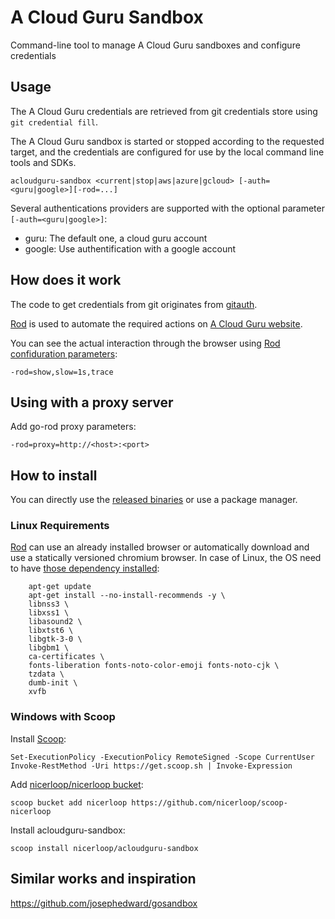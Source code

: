 # A Cloud Guru Sandbox

Command-line tool to manage A Cloud Guru sandboxes and configure credentials

## Usage

The A Cloud Guru credentials are retrieved from git credentials store using `git credential fill`.

The A Cloud Guru sandbox is started or stopped according to the requested target, and the credentials are configured for use by the local command line tools and SDKs.

```
acloudguru-sandbox <current|stop|aws|azure|gcloud> [-auth=<guru|google>][-rod=...]
```

Several authentications providers are supported with the optional parameter `[-auth=<guru|google>]`:

- guru: The default one, a cloud guru account
- google: Use authentification with a google account

## How does it work

The code to get credentials from git originates from [gitauth](https://pkg.go.dev/golang.org/x/tools/cmd/auth/gitauth).

[Rod](https://go-rod.github.io) is used to automate the required actions on [A Cloud Guru website](https://learn.acloud.guru/cloud-playground/cloud-sandboxes).

You can see the actual interaction through the browser using [Rod confiduration parameters](https://go-rod.github.io/#/get-started/README?id=slow-motion-and-visual-trace):

```
-rod=show,slow=1s,trace
```

## Using with a proxy server

Add go-rod proxy parameters:
```
-rod=proxy=http://<host>:<port>
```

## How to install

You can directly use the [released binaries](https://github.com/nicerloop/acloudguru-sandbox/releases) or use a package manager.

### Linux Requirements

[Rod](https://go-rod.github.io) can use an already installed browser or automatically download and use a statically versioned chromium browser. In case of Linux, the OS need to have [those dependency installed](https://github.com/go-rod/rod/blob/main/lib/docker/Dockerfile):
```
    apt-get update
    apt-get install --no-install-recommends -y \
    libnss3 \
    libxss1 \
    libasound2 \
    libxtst6 \
    libgtk-3-0 \
    libgbm1 \
    ca-certificates \
    fonts-liberation fonts-noto-color-emoji fonts-noto-cjk \
    tzdata \
    dumb-init \
    xvfb
```

### Windows with Scoop

Install [Scoop](https://scoop.sh/):

```
Set-ExecutionPolicy -ExecutionPolicy RemoteSigned -Scope CurrentUser
Invoke-RestMethod -Uri https://get.scoop.sh | Invoke-Expression
```

Add [nicerloop/nicerloop bucket](https://scoop.sh/#/apps?q=%22https%3A%2F%2Fgithub.com%2Fnicerloop%2Fscoop-nicerloop%22&o=false):

```
scoop bucket add nicerloop https://github.com/nicerloop/scoop-nicerloop
```

Install acloudguru-sandbox:

```
scoop install nicerloop/acloudguru-sandbox
```

## Similar works and inspiration

https://github.com/josephedward/gosandbox
